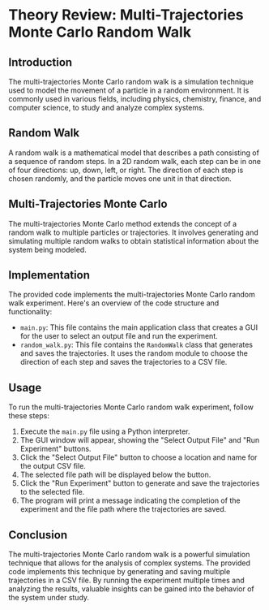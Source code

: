 # Theory Review: Multi-Trajectories Monte Carlo Random Walk
## Introduction
The multi-trajectories Monte Carlo random walk is a simulation technique used to model the movement of a particle in a random environment. It is commonly used in various fields, including physics, chemistry, finance, and computer science, to study and analyze complex systems.
## Random Walk
A random walk is a mathematical model that describes a path consisting of a sequence of random steps. In a 2D random walk, each step can be in one of four directions: up, down, left, or right. The direction of each step is chosen randomly, and the particle moves one unit in that direction.
## Multi-Trajectories Monte Carlo
The multi-trajectories Monte Carlo method extends the concept of a random walk to multiple particles or trajectories. It involves generating and simulating multiple random walks to obtain statistical information about the system being modeled.
## Implementation
The provided code implements the multi-trajectories Monte Carlo random walk experiment. Here's an overview of the code structure and functionality:
- `main.py`: This file contains the main application class that creates a GUI for the user to select an output file and run the experiment.
- `random_walk.py`: This file contains the `RandomWalk` class that generates and saves the trajectories. It uses the random module to choose the direction of each step and saves the trajectories to a CSV file.
## Usage
To run the multi-trajectories Monte Carlo random walk experiment, follow these steps:
1. Execute the `main.py` file using a Python interpreter.
2. The GUI window will appear, showing the "Select Output File" and "Run Experiment" buttons.
3. Click the "Select Output File" button to choose a location and name for the output CSV file.
4. The selected file path will be displayed below the button.
5. Click the "Run Experiment" button to generate and save the trajectories to the selected file.
6. The program will print a message indicating the completion of the experiment and the file path where the trajectories are saved.
## Conclusion
The multi-trajectories Monte Carlo random walk is a powerful simulation technique that allows for the analysis of complex systems. The provided code implements this technique by generating and saving multiple trajectories in a CSV file. By running the experiment multiple times and analyzing the results, valuable insights can be gained into the behavior of the system under study.